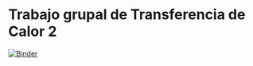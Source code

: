 # Trabajo grupal de Transferencia de Calor 2

[![Binder](https://mybinder.org/badge_logo.svg)](https://mybinder.org/v2/gh/jestemc/trabajo_grupal_TdeC2/master)
